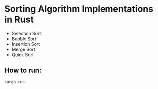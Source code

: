 # Sorting Algorithm Implementations in Rust
- Selection Sort
- Bubble Sort
- Insertion Sort
- Merge Sort
- Quick Sort
## How to run:
```bash
cargo run
```
